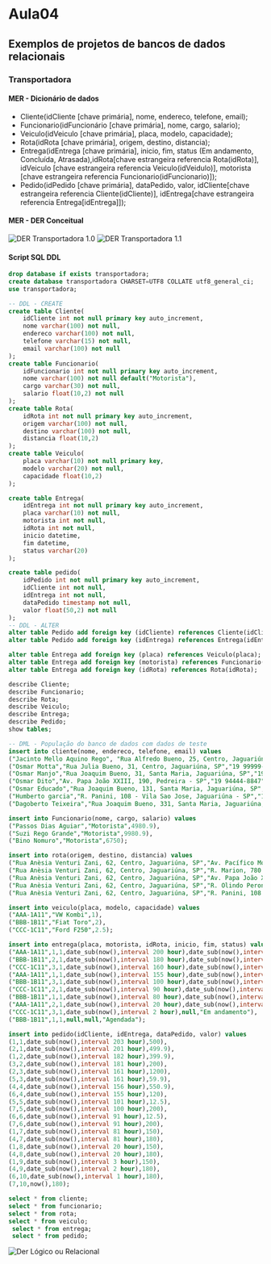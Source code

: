 # Aula04
## Exemplos de projetos de bancos de dados relacionais
### Transportadora
#### MER - Dicionário de dados
- Cliente(idCliente [chave primária], nome, endereco, telefone, email);
- Funcionario(idFuncionário [chave primária], nome, cargo, salario);
- Veiculo(idVeiculo [chave primária], placa, modelo, capacidade);
- Rota(idRota [chave primária], origem, destino, distancia);
- Entrega(idEntrega [chave primária], inicio, fim, status (Em andamento, Concluída, Atrasada),idRota[chave estrangeira referencia Rota(idRota)], idVeiculo [chave estrangeira referencia Veiculo(idVeidulo)], motorista [chave estrangeira referencia Funcionario(idFuncionario)]);
- Pedido(idPedido [chave primária], dataPedido, valor, idCliente[chave estrangeira referencia Cliente(idCliente)], idEntrega[chave estrangeira referencia Entrega[idEntrega]]);
#### MER - DER Conceitual
![DER Transportadora 1.0](./transportadora.png)
![DER Transportadora 1.1](./transportadora1.1.png)

#### Script SQL DDL
```sql
drop database if exists transportadora;
create database transportadora CHARSET=UTF8 COLLATE utf8_general_ci;
use transportadora;

-- DDL - CREATE
create table Cliente(
    idCliente int not null primary key auto_increment,
    nome varchar(100) not null,
    endereco varchar(100) not null,
    telefone varchar(15) not null,
    email varchar(100) not null
);
create table Funcionario(
    idFuncionario int not null primary key auto_increment,
    nome varchar(100) not null default("Motorista"),
    cargo varchar(30) not null,
    salario float(10,2) not null
);
create table Rota(
    idRota int not null primary key auto_increment,
    origem varchar(100) not null,
    destino varchar(100) not null,
    distancia float(10,2)
);
create table Veiculo(
    placa varchar(10) not null primary key,
    modelo varchar(20) not null,
    capacidade float(10,2)
);

create table Entrega(
    idEntrega int not null primary key auto_increment,
    placa varchar(10) not null,
    motorista int not null,
    idRota int not null,
    inicio datetime,
    fim datetime,
    status varchar(20)
);

create table pedido(
    idPedido int not null primary key auto_increment,
    idCliente int not null,
    idEntrega int not null,
    dataPedido timestamp not null,
    valor float(50,2) not null
);
-- DDL - ALTER
alter table Pedido add foreign key (idCliente) references Cliente(idCliente);
alter table Pedido add foreign key (idEntrega) references Entrega(idEntrega);

alter table Entrega add foreign key (placa) references Veiculo(placa);
alter table Entrega add foreign key (motorista) references Funcionario(idFuncionario);
alter table Entrega add foreign key (idRota) references Rota(idRota);

describe Cliente;
describe Funcionario;
describe Rota;
describe Veiculo;
describe Entrega;
describe Pedido;
show tables;

-- DML - População do banco de dados com dados de teste
insert into cliente(nome, endereco, telefone, email) values
("Jacinto Mello Aquino Rego", "Rua Alfredo Bueno, 25, Centro, Jaguariúna, SP","19 90567-8847","jacintomello@gmail.com"),
("Osmar Motta","Rua Julia Bueno, 31, Centro, Jaguariúna, SP","19 99999-8847","osmarmotta@gmail.com"),
("Osmar Manjo","Rua Joaquim Bueno, 31, Santa Maria, Jaguariúna, SP","19 98888-8847","osmarmanjo@gmail.com"),
("Osmar Dito","Av. Papa João XXIII, 190, Pedreira - SP","19 94444-8847","osmardito@gmail.com"),
("Osmar Educado","Rua Joaquim Bueno, 131, Santa Maria, Jaguariúna, SP","19 95555-8847","osmareducado@gmail.com"),
("Humberto garcia","R. Panini, 108 - Vila Sao Jose, Jaguariúna - SP","19 96666-8847","humbertogarcia@gmail.com"),
("Dagoberto Teixeira","Rua Joaquim Bueno, 331, Santa Maria, Jaguariúna, SP","19 97777-8847","dagobertoteixeira@gmail.com");

insert into Funcionario(nome, cargo, salario) values
("Passos Dias Aguiar","Motorista",4980.9),
("Suzi Rego Grande","Motorista",9980.9),
("Bino Nomuro","Motorista",6750);

insert into rota(origem, destino, distancia) values
("Rua Anèsia Venturi Zani, 62, Centro, Jaguariúna, SP","Av. Pacífico Moneda, 2925, Vargeão Jaguariúna, SP", null),
("Rua Anèsia Venturi Zani, 62, Centro, Jaguariúna, SP","R. Marion, 780 - Chácaras Santo Antonio Bom Jardim, Santo Antônio de Posse - SP",8.8),
("Rua Anèsia Venturi Zani, 62, Centro, Jaguariúna, SP","Av. Papa João XXIII, 190, Pedreira - SP",15.2),
("Rua Anèsia Venturi Zani, 62, Centro, Jaguariúna, SP","R. Olindo Peron, 94, Pedreira - SP",18),
("Rua Anèsia Venturi Zani, 62, Centro, Jaguariúna, SP","R. Panini, 108 - Vila Sao Jose, Jaguariúna - SP",4.2);

insert into veiculo(placa, modelo, capacidade) values
("AAA-1A11","VW Kombi",1),
("BBB-1B11","Fiat Toro",2),
("CCC-1C11","Ford F250",2.5);

insert into entrega(placa, motorista, idRota, inicio, fim, status) values
("AAA-1A11",1,1,date_sub(now(),interval 200 hour),date_sub(now(),interval 196 hour),"Finalizada"),
("BBB-1B11",2,1,date_sub(now(),interval 180 hour),date_sub(now(),interval 172 hour),"Finalizada"),
("CCC-1C11",3,1,date_sub(now(),interval 160 hour),date_sub(now(),interval 159 hour),"Finalizada"),
("AAA-1A11",1,1,date_sub(now(),interval 155 hour),date_sub(now(),interval 151 hour),"Finalizada"),
("BBB-1B11",3,1,date_sub(now(),interval 100 hour),date_sub(now(),interval 97 hour),"Finalizada"),
("CCC-1C11",2,1,date_sub(now(),interval 90 hour),date_sub(now(),interval 88 hour),"Finalizada"),
("BBB-1B11",1,1,date_sub(now(),interval 80 hour),date_sub(now(),interval 79 hour),"Finalizada"),
("AAA-1A11",2,1,date_sub(now(),interval 20 hour),date_sub(now(),interval 18 hour),"Finalizada"),
("CCC-1C11",3,1,date_sub(now(),interval 2 hour),null,"Em andamento"),
("BBB-1B11",1,1,null,null,"Agendada");

insert into pedido(idCliente, idEntrega, dataPedido, valor) values
(1,1,date_sub(now(),interval 203 hour),500),
(2,1,date_sub(now(),interval 201 hour),499.9),
(1,2,date_sub(now(),interval 182 hour),399.9),
(3,2,date_sub(now(),interval 181 hour),200),
(2,3,date_sub(now(),interval 161 hour),1200),
(5,3,date_sub(now(),interval 161 hour),59.9),
(4,4,date_sub(now(),interval 156 hour),550.9),
(6,4,date_sub(now(),interval 155 hour),120),
(5,5,date_sub(now(),interval 101 hour),12.5),
(7,5,date_sub(now(),interval 100 hour),200),
(6,6,date_sub(now(),interval 91 hour),12.5),
(7,6,date_sub(now(),interval 91 hour),200),
(1,7,date_sub(now(),interval 81 hour),150),
(4,7,date_sub(now(),interval 81 hour),180),
(1,8,date_sub(now(),interval 20 hour),150),
(4,8,date_sub(now(),interval 20 hour),180),
(1,9,date_sub(now(),interval 3 hour),150),
(4,9,date_sub(now(),interval 2 hour),180),
(6,10,date_sub(now(),interval 1 hour),180),
(7,10,now(),180);

select * from cliente;
select * from funcionario;
select * from rota;
select * from veiculo;
 select * from entrega;
 select * from pedido;
```
![Der Lógico ou Relacional](./derlogico.png)
